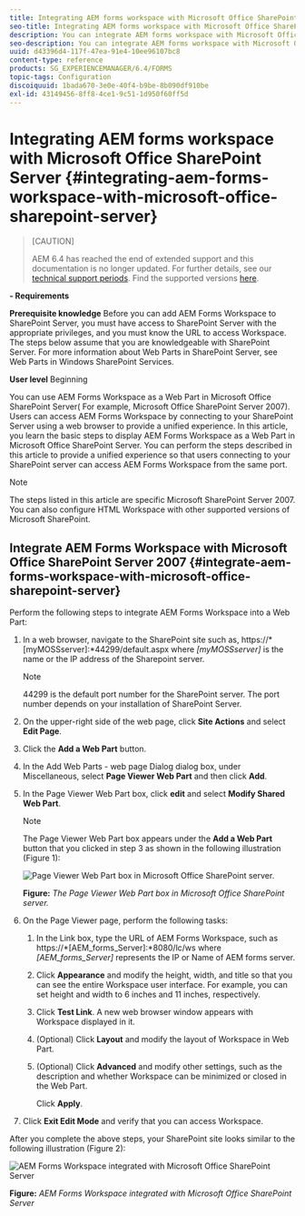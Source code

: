 ```yaml
---
title: Integrating AEM forms workspace with Microsoft Office SharePoint Server
seo-title: Integrating AEM forms workspace with Microsoft Office SharePoint Server
description: You can integrate AEM forms workspace with Microsoft Office SharePoint Server. 
seo-description: You can integrate AEM forms workspace with Microsoft Office SharePoint Server. 
uuid: d43396d4-117f-47ea-91e4-10ee96107bc8
content-type: reference
products: SG_EXPERIENCEMANAGER/6.4/FORMS
topic-tags: Configuration
discoiquuid: 1bada670-3e0e-40f4-b9be-8b090df910be
exl-id: 43149456-8ff8-4ce1-9c51-1d950f60ff5d
---
```

# Integrating AEM forms workspace with Microsoft Office SharePoint Server {#integrating-aem-forms-workspace-with-microsoft-office-sharepoint-server}

>[CAUTION]
>
>AEM 6.4 has reached the end of extended support and this documentation is no longer updated. For further details, see our [technical support periods](https://helpx.adobe.com/support/programs/eol-matrix.html). Find the supported versions [here](https://experienceleague.adobe.com/docs/).

**- Requirements** 
  
**Prerequisite knowledge** 
Before you can add AEM Forms Workspace to SharePoint Server, you must have access to SharePoint Server with the appropriate privileges, and you must know the URL to access Workspace. The steps below assume that you are knowledgeable with SharePoint Server. For more information about Web Parts in SharePoint Server, see Web Parts in Windows SharePoint Services.

**User level** 
Beginning

You can use AEM Forms Workspace as a Web Part in Microsoft Office SharePoint Server( For example, Microsoft Office SharePoint Server 2007). Users can access AEM Forms Workspace by connecting to your SharePoint Server using a web browser to provide a unified experience. In this article, you learn the basic steps to display AEM Forms Workspace as a Web Part in Microsoft Office SharePoint Server. You can perform the steps described in this article to provide a unified experience so that users connecting to your SharePoint server can access AEM Forms Workspace from the same port.

>[!NOTE]
>
>The steps listed in this article are specific Microsoft SharePoint Server 2007. You can also configure HTML Workspace with other supported versions of Microsoft SharePoint.

## Integrate AEM Forms Workspace with Microsoft Office SharePoint Server 2007 {#integrate-aem-forms-workspace-with-microsoft-office-sharepoint-server}

Perform the following steps to integrate AEM Forms Workspace into a Web Part:

1. In a web browser, navigate to the SharePoint site such as, https://*[myMOSSserver]:*44299/default.aspx where *[myMOSSserver]* is the name or the IP address of the Sharepoint server.

   >[!NOTE]
   >
   >44299 is the default port number for the SharePoint server. The port number depends on your installation of SharePoint Server.

1. On the upper-right side of the web page, click **Site Actions** and select **Edit Page**.
1. Click the **Add a Web Part** button. 
1. In the Add Web Parts - web page Dialog dialog box, under Miscellaneous, select **Page Viewer Web Part** and then click **Add**.
1. In the Page Viewer Web Part box, click **edit** and select **Modify Shared Web Part**.

   >[!NOTE]
   >
   >The Page Viewer Web Part box appears under the **Add a Web Part** button that you clicked in step 3 as shown in the following illustration (Figure 1):

   ![Page Viewer Web Part box in Microsoft Office SharePoint server.](assets/page-viewer-web-part-box-in-microsoft-office-sharepoint-server.png)

   **Figure:** *The Page Viewer Web Part box in Microsoft Office SharePoint server.*

1. On the Page Viewer page, perform the following tasks:

    1. In the Link box, type the URL of AEM Forms Workspace, such as https://*[AEM_forms_Server]:*8080/lc/ws where *[AEM_forms_Server]* represents the IP or Name of AEM forms server.
    1. Click **Appearance** and modify the height, width, and title so that you can see the entire Workspace user interface. For example, you can set height and width to 6 inches and 11 inches, respectively.
    1. Click **Test Link**. A new web browser window appears with Workspace displayed in it.
    1. (Optional) Click **Layout** and modify the layout of Workspace in Web Part.
    1. (Optional) Click **Advanced** and modify other settings, such as the description and whether Workspace can be minimized or closed in the Web Part.

       Click **Apply**.

1. Click **Exit Edit Mode** and verify that you can access Workspace.

After you complete the above steps, your SharePoint site looks similar to the following illustration (Figure 2):

![AEM Forms Workspace integrated with Microsoft Office SharePoint Server](assets/aem-forms-workspace.jpg)

**Figure:** *AEM Forms Workspace integrated with Microsoft Office SharePoint Server*
